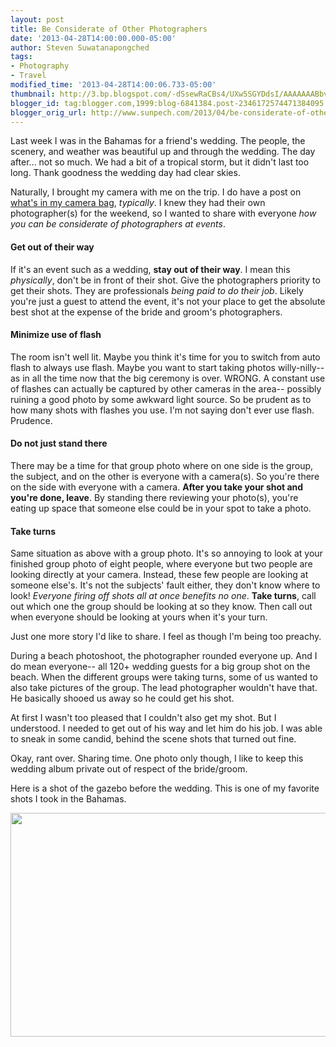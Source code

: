 ```yaml
---
layout: post
title: Be Considerate of Other Photographers
date: '2013-04-28T14:00:00.000-05:00'
author: Steven Suwatanapongched
tags:
- Photography
- Travel
modified_time: '2013-04-28T14:00:06.733-05:00'
thumbnail: http://3.bp.blogspot.com/-dSsewRaCBs4/UXw5SGYDdsI/AAAAAAABbvw/F96m8A4vlJI/s72-c/2013-04-19+at+12-23-23.jpg
blogger_id: tag:blogger.com,1999:blog-6841384.post-2346172574471384095
blogger_orig_url: http://www.sunpech.com/2013/04/be-considerate-of-other-photographers.html
---
```


Last week I was in the Bahamas for a friend's wedding. The people, the scenery, and weather was beautiful up and through the wedding. The day after... not so much. We had a bit of a tropical storm, but it didn't last too long. Thank goodness the wedding day had clear skies.

Naturally, I brought my camera with me on the trip. I do have a post on <a href="/2013/04/whats-in-my-camera-bag">what's in my camera bag</a>, <i>typically</i>. I knew they had their own photographer(s) for the weekend, so I wanted to share with everyone <i>how you can be considerate of photographers at events</i>.

#### Get out of their way

If it's an event such as a wedding, <b>stay out of their way</b>. I mean this <i>physically</i>, don't be in front of their shot. Give the photographers priority to get their shots. They are professionals <i>being paid to do their job</i>. Likely you're just a guest to attend the event, it's not your place to get the absolute best shot at the expense of the bride and groom's photographers.

#### Minimize use of flash

The room isn't well lit. Maybe you think it's time for you to switch from auto flash to always use flash. Maybe you want to start taking photos willy-nilly-- as in all the time now that the big ceremony is over. WRONG. A constant use of flashes can actually be captured by other cameras in the area-- possibly ruining a good photo by some awkward light source. So be prudent as to how many shots with flashes you use. I'm not saying don't ever use flash. Prudence.

#### Do not just stand there

There may be a time for that group photo where on one side is the group, the subject, and on the other is everyone with a camera(s). So you're there on the side with everyone with a camera. <b>After you take your shot and you're done, leave</b>. By standing there reviewing your photo(s), you're eating up space that someone else could be in your spot to take a photo.

#### Take turns

Same situation as above with a group photo. It's so annoying to look at your finished group photo of eight people, where everyone but two people are looking directly at your camera. Instead, these few people are looking at someone else's. It's not the subjects' fault either, they don't know where to look! <i>Everyone firing off shots all at once benefits no one</i>. <b>Take turns</b>, call out which one the group should be looking at so they know. Then call out when everyone should be looking at yours when it's your turn.

Just one more story I'd like to share. I feel as though I'm being too preachy.

During a beach photoshoot, the photographer rounded everyone up. And I do mean everyone-- all 120+ wedding guests for a big group shot on the beach. When the different groups were taking turns, some of us wanted to also take pictures of the group. The lead photographer wouldn't have that. He basically shooed us away so he could get his shot.

At first I wasn't too pleased that I couldn't also get my shot. But I understood. I needed to get out of his way and let him do his job. I was able to sneak in some candid, behind the scene shots that turned out fine.

Okay, rant over. Sharing time. One photo only though, I like to keep this wedding album private out of respect of the bride/groom.

Here is a shot of the gazebo before the wedding. This is one of my favorite shots I took in the Bahamas.

<img border="0" height="358" src="http://3.bp.blogspot.com/-dSsewRaCBs4/UXw5SGYDdsI/AAAAAAABbvw/F96m8A4vlJI/s640/2013-04-19+at+12-23-23.jpg" width="640" />

